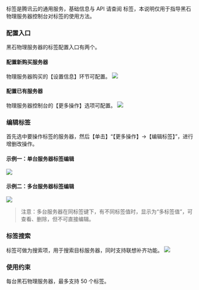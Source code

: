 标签是腾讯云的通用服务，基础信息与 API 请查阅 标签，本说明仅用于指导黑石物理服务器控制台对标签的使用方法。

### 配置入口
黑石物理服务器的标签配置入口有两个。

#### 配置新购买服务器
物理服务器购买的【设置信息】环节可配置。
![](https://main.qcloudimg.com/raw/763524f8b9d3ef4d9b14e466c25563ec.png)

#### 配置已有服务器
物理服务器控制台的【更多操作】选项可配置。
![](https://main.qcloudimg.com/raw/e5c6aa5972ae74e0071e2b4ff385f69e.png)

### 编辑标签
首先选中要操作标签的服务器，然后【单击】“【更多操作】->【编辑标签】”，进行增删改操作。
#### 示例一：单台服务器标签编辑
![](https://main.qcloudimg.com/raw/16a08a52074fd898ab7f9dd009a1fb36.png)

#### 示例二：多台服务器标签编辑
![](https://main.qcloudimg.com/raw/bc94fc43e984a30c0d5812bde445c79f.png)
>注意：多台服务器在同标签键下，有不同标签值时，显示为“多标签值”，可查看、删除，但不可直接编辑。

### 标签搜索
标签可做为搜索项，用于搜索目标服务器，同时支持联想补齐功能。
![](https://main.qcloudimg.com/raw/8b22e045ebc63cfb2ac5bf65d931f12f.png)

### 使用约束
每台黑石物理服务器，最多支持 50 个标签。
